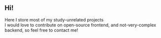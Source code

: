 ## Hi!  
Here I store most of my study-unrelated projects  
I would love to contribute on open-source frontend, and not-very-complex backend, so feel free to contact me!  
